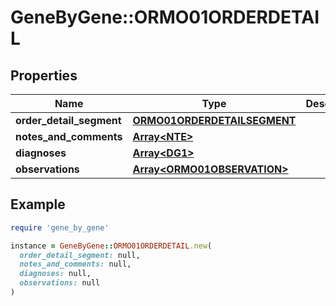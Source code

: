 # GeneByGene::ORMO01ORDERDETAIL

## Properties

| Name | Type | Description | Notes |
| ---- | ---- | ----------- | ----- |
| **order_detail_segment** | [**ORMO01ORDERDETAILSEGMENT**](ORMO01ORDERDETAILSEGMENT.md) |  | [optional] |
| **notes_and_comments** | [**Array&lt;NTE&gt;**](NTE.md) |  | [optional] |
| **diagnoses** | [**Array&lt;DG1&gt;**](DG1.md) |  | [optional] |
| **observations** | [**Array&lt;ORMO01OBSERVATION&gt;**](ORMO01OBSERVATION.md) |  | [optional] |

## Example

```ruby
require 'gene_by_gene'

instance = GeneByGene::ORMO01ORDERDETAIL.new(
  order_detail_segment: null,
  notes_and_comments: null,
  diagnoses: null,
  observations: null
)
```

